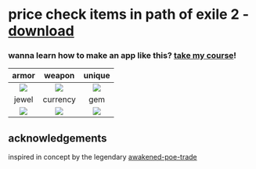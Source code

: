 # price check items in path of exile 2 - [download](https://github.com/butterybearings/chiseled/releases/latest)

### wanna learn how to make an app like this? [take my course](https://course.butterybearings.com)!

| armor | weapon | unique |
|:-----:|:------:|:------:|
| ![](https://github.com/user-attachments/assets/62e5c983-a44b-4bc2-b8f0-a232e5765d68) | ![](https://github.com/user-attachments/assets/335980ad-a793-485d-bb39-e86152fab4b8) | ![](https://github.com/user-attachments/assets/ab2b5968-b421-45af-b82a-4df38754ff1e) |
| jewel | currency | gem |
| ![](https://github.com/user-attachments/assets/b299dd97-a6c4-494e-b3a7-c1702e23e636) | ![](https://github.com/user-attachments/assets/509726a0-a2a7-431d-b60f-58e01b14075e) | ![](https://github.com/user-attachments/assets/c7ffe8b8-b8b4-44cc-8db0-acd5f027d157) |

## acknowledgements

inspired in concept by the legendary [awakened-poe-trade](https://github.com/SnosMe/awakened-poe-trade)
